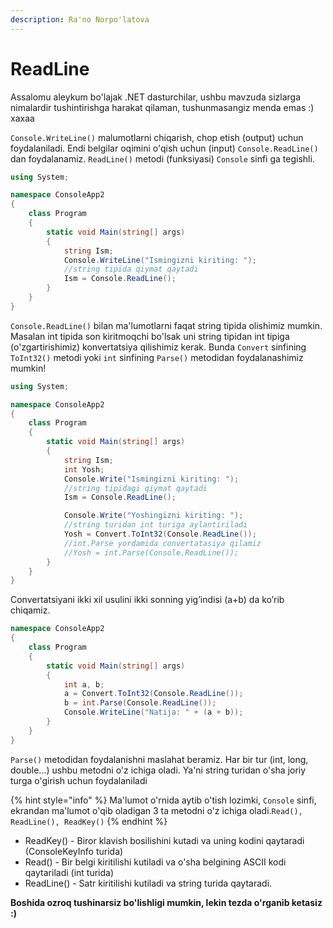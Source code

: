 ```yaml
---
description: Ra'no Norpo'latova
---
```


# ReadLine

Assalomu aleykum bo'lajak .NET dasturchilar, ushbu mavzuda sizlarga nimalardir tushintirishga harakat qilaman, tushunmasangiz menda emas :\) xaxaa

`Console.WriteLine()` malumotlarni chiqarish, chop etish \(output\) uchun foydalaniladi. Endi belgilar oqimini o'qish uchun \(input\) `Console.ReadLine()` dan foydalanamiz. `ReadLine()` metodi \(funksiyasi\) `Console` sinfi ga tegishli.

```csharp
using System;

namespace ConsoleApp2
{
    class Program
    {
        static void Main(string[] args)
        {
            string Ism;
            Console.WriteLine("Ismingizni kiriting: ");
            //string tipida qiymat qaytadi
            Ism = Console.ReadLine();
        }
    }
}
```

`Console.ReadLine()` bilan ma'lumotlarni faqat string tipida olishimiz mumkin. Masalan int tipida son kiritmoqchi bo'lsak uni string tipidan int tipiga \(o'zgartirishimiz\) konvertatsiya qilishimiz kerak. Bunda `Convert` sinfining `ToInt32()` metodi  yoki `int` sinfining `Parse()`  metodidan foydalanashimiz mumkin!

```csharp
using System;

namespace ConsoleApp2
{
    class Program
    {
        static void Main(string[] args)
        {
            string Ism;
            int Yosh;
            Console.Write("Ismingizni kiriting: ");
            //string tipidagi qiymat qaytadi
            Ism = Console.ReadLine();

            Console.Write("Yoshingizni kiriting: ");
            //string turidan int turiga aylantiriladi 
            Yosh = Convert.ToInt32(Console.ReadLine());
            //int.Parse yordamida convertatasiya qilamiz
            //Yosh = int.Parse(Console.ReadLine());   
        }
    }
}
```

Convertatsiyani ikki xil usulini ikki sonning yig’indisi \(a+b\) da ko’rib chiqamiz.

```csharp
namespace ConsoleApp2
{
    class Program
    {
        static void Main(string[] args)
        {
            int a, b;
            a = Convert.ToInt32(Console.ReadLine());
            b = int.Parse(Console.ReadLine());
            Console.WriteLine("Natija: " + (a + b));
        }
    }
} 
```

`Parse()` metodidan foydalanishni maslahat beramiz. Har bir tur \(int, long, double...\) ushbu metodni o'z ichiga oladi. Ya'ni string turidan o'sha joriy turga o'girish uchun foydalaniladi

{% hint style="info" %}
Ma'lumot o'rnida aytib o'tish lozimki, `Console` sinfi, ekrandan ma'lumot o'qib oladigan 3 ta metodni o'z ichiga oladi.`Read(), ReadLine(), ReadKey()` 
{% endhint %}

* ReadKey\(\) - Biror klavish bosilishini kutadi va uning kodini qaytaradi \(ConsoleKeyInfo turida\)
* Read\(\) - Bir belgi kiritilishi kutiladi va o'sha belgining ASCII kodi qaytariladi \(int turida\) 
* ReadLine\(\) - Satr kiritilishi kutiladi va string turida qaytaradi.

**Boshida ozroq tushinarsiz bo'lishligi mumkin, lekin tezda o'rganib ketasiz :\)**

